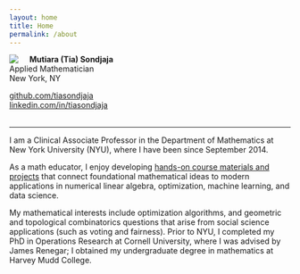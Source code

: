 ```yaml
---
layout: home
title: Home
permalink: /about
---
```


<img style="float: left; padding-right: 20px" src="assets/img/ms_pic.png">

**Mutiara (Tia) Sondjaja**<br>
Applied Mathematician<br>
<i class="fa fa-map-marker"></i> New York, NY<br>

<a href="https://github.com/tiasondjaja"><i class="fa fa-github" aria-hidden="true"></i>github.com/tiasondjaja</a><br>
<a href="https://www.linkedin.com/in/tiasondjaja/"><i class="fa fa-linkedin" aria-hidden="true"></i>linkedin.com/in/tiasondjaja</a><br><br>


<!--
<i class="fa fa-envelope" aria-hidden="true"></i> msondjaja at gmail<br>
<a href="https://github.com/tiasondjaja"><i class="fa fa-github" aria-hidden="true"></i></a> tiasondjaja
<a href="https://github.com/tiasondjaja"><i class="fa fa-github" aria-hidden="true"></i></a> tiasondjaja




<nav class="social-icons">
    {% include social-icons.html %}
</nav> <br><br>
-->  

*****

I am a Clinical Associate Professor in the Department of Mathematics at New York University (NYU), where I have been since September 2014.  

As a math educator, I enjoy developing <a href="/teaching">hands-on course materials and projects</a> that connect foundational mathematical ideas to modern applications in numerical linear algebra, optimization, machine learning, and data science.

My mathematical interests include optimization algorithms, and geometric and topological combinatorics questions that arise from social science applications (such as voting and fairness). Prior to NYU, I completed my PhD in Operations Research at Cornell University, where I was advised by James Renegar; I obtained my undergraduate degree in mathematics at Harvey Mudd College.


<!--
In my academic research work, I enjoy thinking about how ideas from convex optimization, combinatorics, and geometry can help answer questions that come from the social sciences (including voting and fairness).

I obtained my Ph.D. in Operations Research at Cornell University in 2014; my dissertation work centered around the design and analysis of an optimization algorithm for convex optimization (linear and semidefinite programming).  I obtained my undergraduate degree in mathematics in 2008 from Harvey Mudd College.


-->